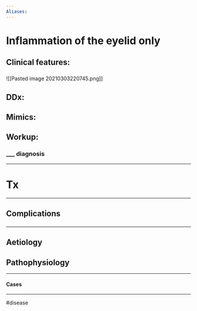```yaml
---
Aliases:
---
```

# Inflammation of the eyelid only
## Clinical features:
###
![[Pasted image 20210303220745.png]]
## DDx:
###
## Mimics:
###
## Workup:
### ___ diagnosis
---
# Tx

---
## Complications
###

---
## Aetiology
## Pathophysiology

---
#### Cases


---
#disease 